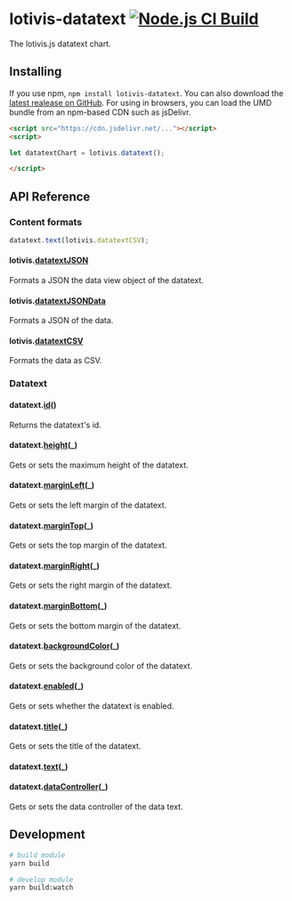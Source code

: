 # lotivis-datatext [![Node.js CI Build](https://github.com/lotivis/lotivis-datatext/actions/workflows/node.js.yml/badge.svg?branch=main)](https://github.com/lotivis/lotivis-datatext/actions/workflows/node.js.yml)

The lotivis.js datatext chart.

## Installing

If you use npm, `npm install lotivis-datatext`. You can also download the [latest realease on GitHub](https://github.com/lukasdanckwerth/lotivis-datatext/releases/latest). For using in browsers, you can load the UMD bundle from an npm-based CDN such as jsDelivr.

```html
<script src="https://cdn.jsdelivr.net/..."></script>
<script>

let datatextChart = lotivis.datatext();

</script>

```

## API Reference

### Content formats

```js
datatext.text(lotivis.datatextCSV);
```

#### lotivis.[datatextJSON](./src/datatext.js)
Formats a JSON the data view object of the datatext.

#### lotivis.[datatextJSONData](./src/datatext.js)
Formats a JSON of the data.

#### lotivis.[datatextCSV](./src/datatext.js)
Formats the data as CSV.

### Datatext

#### datatext.[id](./src/datatext.js)()
Returns the datatext's id.

#### datatext.[height](./src/datatext.js)(_)
Gets or sets the maximum height of the datatext.

#### datatext.[marginLeft](./src/datatext.js)(_)
Gets or sets the left margin of the datatext.

#### datatext.[marginTop](./src/datatext.js)(_)
Gets or sets the top margin of the datatext.

#### datatext.[marginRight](./src/datatext.js)(_)
Gets or sets the right margin of the datatext.

#### datatext.[marginBottom](./src/datatext.js)(_)
Gets or sets the bottom margin of the datatext.

#### datatext.[backgroundColor](./src/datatext.js)(_)
Gets or sets the background color of the datatext.

#### datatext.[enabled](./src/datatext.js)(_)
Gets or sets whether the datatext is enabled.

#### datatext.[title](./src/datatext.js)(_)
Gets or sets the title of the datatext.

#### datatext.[text](./src/datatext.js)(_)


#### datatext.[dataController](./src/datatext.js)(_)
Gets or sets the data controller of the data text.

## Development

```bash
# build module
yarn build

# develop module
yarn build:watch
```